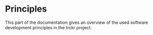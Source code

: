 # Principles

This part of the documentation gives an overview of the used software development principles in the trckr project.